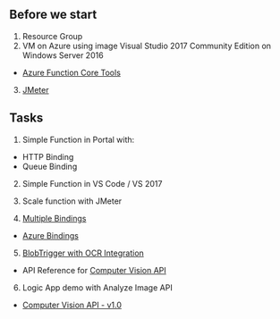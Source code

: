 ## Before we start
1) Resource Group
2) VM on Azure using image Visual Studio 2017 Community Edition on Windows Server 2016
* [Azure Function Core Tools](https://docs.microsoft.com/en-us/azure/azure-functions/functions-run-local)
3) [JMeter](https://jmeter.apache.org/)

## Tasks
1) Simple Function in Portal with:
* HTTP Binding
* Queue Binding

2) Simple Function in VS Code / VS 2017

3) Scale function with JMeter

4) [Multiple Bindings](https://github.com/mifurm/serverlessWorkshop/blob/master/fun01_multipleOutputBindings.csx)
* [Azure Bindings](https://docs.microsoft.com/en-us/azure/azure-functions/functions-triggers-bindings) 

5) [BlobTrigger with OCR Integration](https://github.com/mifurm/serverlessWorkshop/blob/master/fun02_blobTriggerWithOCRIntegration.csx)
* API Reference for [Computer Vision API](https://westeurope.dev.cognitive.microsoft.com/docs/services/56f91f2d778daf23d8ec6739/operations/56f91f2e778daf14a499e1fc)

6) Logic App demo with Analyze Image API
* [Computer Vision API - v1.0](https://westeurope.dev.cognitive.microsoft.com/docs/services/56f91f2d778daf23d8ec6739/operations/56f91f2e778daf14a499e1fa)
